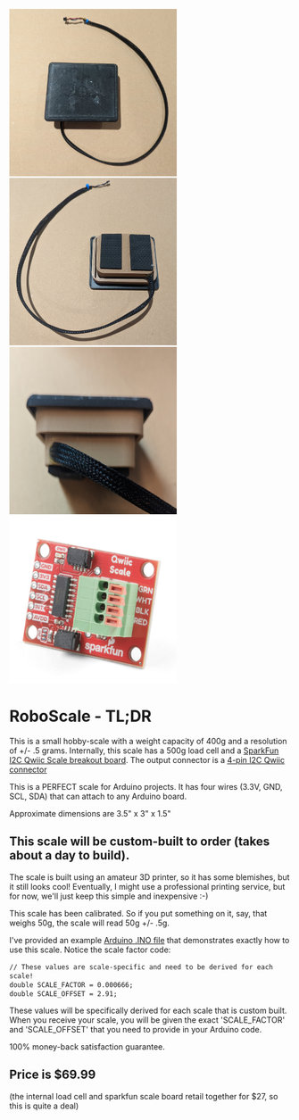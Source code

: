 <img src="media/top.jpg"  width="300" height="300"> <img src="media/bottom.jpg"  width="300" height="300"> <img src="media/side.jpg"  width="300" height="300"> <img src="media/sparkfun.png"  width="300" height="300">

# RoboScale - TL;DR

This is a small hobby-scale with a weight capacity of 400g and a resolution of +/- .5 grams.  Internally, this scale has a 500g load cell and a [SparkFun I2C Qwiic Scale breakout board](https://www.sparkfun.com/products/15242).  The output connector is a [4-pin I2C Qwiic connector](https://www.sparkfun.com/qwiic#:~:text=SparkFun's%20Qwiic%20Connect%20System%20uses,%2C%20LCDs%2C%20relays%20and%20more.)

This is a PERFECT scale for Arduino projects.  It has four wires (3.3V, GND, SCL, SDA) that can attach to any Arduino board.

Approximate dimensions are 3.5" x 3" x 1.5"


## This scale will be custom-built to order (takes about a day to build). 

The scale is built using an amateur 3D printer, so it has some blemishes, but it still looks cool!  Eventually, I might use a professional printing service, but for now, we'll just keep this simple and inexpensive :-)

This scale has been calibrated.  So if you put something on it, say, that weighs 50g, the scale will read 50g +/- .5g. 

I've provided an example [Arduino .INO file](src/roboScale.ino) that demonstrates exactly how to use this scale. Notice the scale factor code:

```
// These values are scale-specific and need to be derived for each scale!
double SCALE_FACTOR = 0.000666;   
double SCALE_OFFSET = 2.91;  
```

These values will be specifically derived for each scale that is custom built. When you receive your scale, you will be given the exact 'SCALE_FACTOR' and 'SCALE_OFFSET' that you need to provide in your Arduino code.

100% money-back satisfaction guarantee.

## Price is $69.99 

(the internal load cell and sparkfun scale board retail together for $27, so this is quite a deal)




